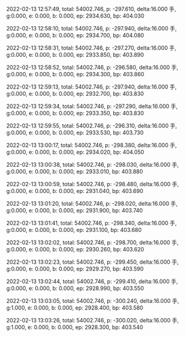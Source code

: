 2022-02-13 12:57:49, total: 54002.746, p: -297.610, delta:16.000 手, g:0.000, e: 0.000, b: 0.000, ep: 2934.630, bp: 404.030

2022-02-13 12:58:10, total: 54002.746, p: -297.940, delta:16.000 手, g:0.000, e: 0.000, b: 0.000, ep: 2934.700, bp: 404.080

2022-02-13 12:58:31, total: 54002.746, p: -297.270, delta:16.000 手, g:0.000, e: 0.000, b: 0.000, ep: 2933.850, bp: 403.890

2022-02-13 12:58:52, total: 54002.746, p: -296.580, delta:16.000 手, g:0.000, e: 0.000, b: 0.000, ep: 2934.300, bp: 403.860

2022-02-13 12:59:13, total: 54002.746, p: -297.940, delta:16.000 手, g:0.000, e: 0.000, b: 0.000, ep: 2932.700, bp: 403.830

2022-02-13 12:59:34, total: 54002.746, p: -297.290, delta:16.000 手, g:0.000, e: 0.000, b: 0.000, ep: 2933.350, bp: 403.830

2022-02-13 12:59:55, total: 54002.746, p: -296.310, delta:16.000 手, g:0.000, e: 0.000, b: 0.000, ep: 2933.530, bp: 403.730

2022-02-13 13:00:17, total: 54002.746, p: -298.380, delta:16.000 手, g:0.000, e: 0.000, b: 0.000, ep: 2934.020, bp: 404.050

2022-02-13 13:00:38, total: 54002.746, p: -298.030, delta:16.000 手, g:0.000, e: 0.000, b: 0.000, ep: 2933.010, bp: 403.880

2022-02-13 13:00:59, total: 54002.746, p: -298.480, delta:16.000 手, g:0.000, e: 0.000, b: 0.000, ep: 2931.040, bp: 403.690

2022-02-13 13:01:20, total: 54002.746, p: -298.020, delta:16.000 手, g:0.000, e: 0.000, b: 0.000, ep: 2931.900, bp: 403.740

2022-02-13 13:01:41, total: 54002.746, p: -298.340, delta:16.000 手, g:0.000, e: 0.000, b: 0.000, ep: 2931.100, bp: 403.680

2022-02-13 13:02:02, total: 54002.746, p: -298.700, delta:16.000 手, g:0.000, e: 0.000, b: 0.000, ep: 2930.260, bp: 403.620

2022-02-13 13:02:23, total: 54002.746, p: -299.450, delta:16.000 手, g:0.000, e: 0.000, b: 0.000, ep: 2929.270, bp: 403.590

2022-02-13 13:02:44, total: 54002.746, p: -299.410, delta:16.000 手, g:0.000, e: 0.000, b: 0.000, ep: 2928.990, bp: 403.550

2022-02-13 13:03:05, total: 54002.746, p: -300.240, delta:16.000 手, g:1.000, e: 0.000, b: 0.000, ep: 2928.400, bp: 403.580

2022-02-13 13:03:26, total: 54002.746, p: -300.020, delta:16.000 手, g:1.000, e: 0.000, b: 0.000, ep: 2928.300, bp: 403.540